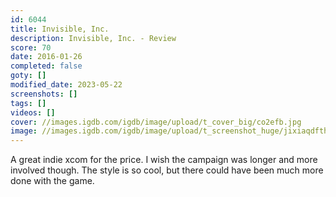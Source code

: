 ```yaml
---
id: 6044
title: Invisible, Inc.
description: Invisible, Inc. - Review
score: 70
date: 2016-01-26
completed: false
goty: []
modified_date: 2023-05-22
screenshots: []
tags: []
videos: []
cover: //images.igdb.com/igdb/image/upload/t_cover_big/co2efb.jpg
image: //images.igdb.com/igdb/image/upload/t_screenshot_huge/jixiaqdfthtfxthaghci.jpg
---
```

A great indie xcom for the price. I wish the campaign was longer and more involved though. The style is so cool, but there could have been much more done with the game.